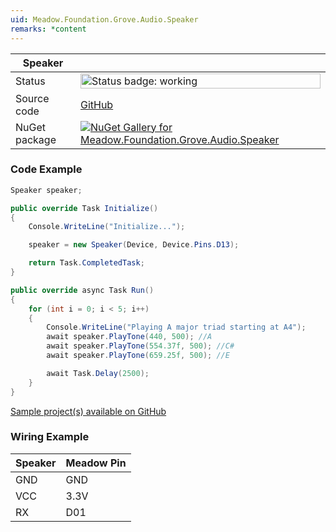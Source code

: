 ```yaml
---
uid: Meadow.Foundation.Grove.Audio.Speaker
remarks: *content
---
```


| Speaker | |
|--------|--------|
| Status | <img src="https://img.shields.io/badge/Working-brightgreen" style="width: auto; height: -webkit-fill-available;" alt="Status badge: working" /> |
| Source code | [GitHub](https://github.com/WildernessLabs/Meadow.Foundation.Grove/tree/main/Source/Speaker) |
| NuGet package | <a href="https://www.nuget.org/packages/Meadow.Foundation.Grove.Audio.Speaker/" target="_blank"><img src="https://img.shields.io/nuget/v/Meadow.Foundation.Grove.Audio.Speaker.svg?label=Meadow.Foundation.Grove.Audio.Speaker" alt="NuGet Gallery for Meadow.Foundation.Grove.Audio.Speaker" /></a> |

### Code Example

```csharp
Speaker speaker;

public override Task Initialize()
{
    Console.WriteLine("Initialize...");

    speaker = new Speaker(Device, Device.Pins.D13);

    return Task.CompletedTask;
}

public override async Task Run()
{
    for (int i = 0; i < 5; i++)
    {
        Console.WriteLine("Playing A major triad starting at A4");
        await speaker.PlayTone(440, 500); //A
        await speaker.PlayTone(554.37f, 500); //C#
        await speaker.PlayTone(659.25f, 500); //E

        await Task.Delay(2500);
    }
}

```

[Sample project(s) available on GitHub](https://github.com/WildernessLabs/Meadow.Foundation.Grove/tree/main/Source/Speaker/Sample/Speaker_Sample)

### Wiring Example

| Speaker | Meadow Pin |
|--------|------------|
| GND    | GND        |
| VCC    | 3.3V       |
| RX     | D01        |
